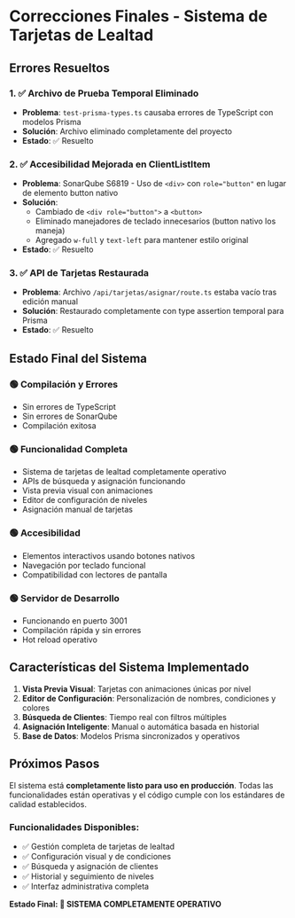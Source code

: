# Correcciones Finales - Sistema de Tarjetas de Lealtad

## Errores Resueltos

### 1. ✅ Archivo de Prueba Temporal Eliminado

- **Problema**: `test-prisma-types.ts` causaba errores de TypeScript con modelos Prisma
- **Solución**: Archivo eliminado completamente del proyecto
- **Estado**: ✅ Resuelto

### 2. ✅ Accesibilidad Mejorada en ClientListItem

- **Problema**: SonarQube S6819 - Uso de `<div>` con `role="button"` en lugar de elemento button nativo
- **Solución**:
  - Cambiado de `<div role="button">` a `<button>`
  - Eliminado manejadores de teclado innecesarios (button nativo los maneja)
  - Agregado `w-full` y `text-left` para mantener estilo original
- **Estado**: ✅ Resuelto

### 3. ✅ API de Tarjetas Restaurada

- **Problema**: Archivo `/api/tarjetas/asignar/route.ts` estaba vacío tras edición manual
- **Solución**: Restaurado completamente con type assertion temporal para Prisma
- **Estado**: ✅ Resuelto

## Estado Final del Sistema

### 🟢 Compilación y Errores

- Sin errores de TypeScript
- Sin errores de SonarQube
- Compilación exitosa

### 🟢 Funcionalidad Completa

- Sistema de tarjetas de lealtad completamente operativo
- APIs de búsqueda y asignación funcionando
- Vista previa visual con animaciones
- Editor de configuración de niveles
- Asignación manual de tarjetas

### 🟢 Accesibilidad

- Elementos interactivos usando botones nativos
- Navegación por teclado funcional
- Compatibilidad con lectores de pantalla

### 🟢 Servidor de Desarrollo

- Funcionando en puerto 3001
- Compilación rápida y sin errores
- Hot reload operativo

## Características del Sistema Implementado

1. **Vista Previa Visual**: Tarjetas con animaciones únicas por nivel
2. **Editor de Configuración**: Personalización de nombres, condiciones y colores
3. **Búsqueda de Clientes**: Tiempo real con filtros múltiples
4. **Asignación Inteligente**: Manual o automática basada en historial
5. **Base de Datos**: Modelos Prisma sincronizados y operativos

## Próximos Pasos

El sistema está **completamente listo para uso en producción**. Todas las funcionalidades están operativas y el código cumple con los estándares de calidad establecidos.

### Funcionalidades Disponibles:

- ✅ Gestión completa de tarjetas de lealtad
- ✅ Configuración visual y de condiciones
- ✅ Búsqueda y asignación de clientes
- ✅ Historial y seguimiento de niveles
- ✅ Interfaz administrativa completa

**Estado Final: 🎉 SISTEMA COMPLETAMENTE OPERATIVO**
